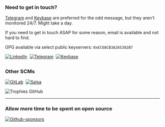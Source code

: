 <!--<h2 padding="0">$ whoami
</h2>-->

<!--
<div align="right">
  <img alt="Debian" width="30px" height="30px" src="https://github.com/devicons/devicon/raw/master/icons/debian/debian-original.svg" />
  <img alt="Fedora" width="30px" height="30px" src="https://raw.githubusercontent.com/devicons/devicon/develop/icons/fedora/fedora-plain.svg" />
  <img alt="Python" width="30px" height="30px" src="https://raw.githubusercontent.com/devicons/devicon/develop/icons/python/python-original.svg" />
</div>
-->


<h3>Need to get in touch?
<!-- <a href="https://t.me/ppfeister">
<img align="right" alt="Telegram" src="https://img.shields.io/badge/Telegram-2CA5E0?style=for-the-badge&logo=telegram&logoColor=white)" />
</a> -->
<!--<a href="https://t.me/ppfeister">
<img align="right" alt="Keybase" src="https://img.shields.io/badge/Keybase-ff7300?style=for-the-badge&logo=keybase&logoColor=white" />-->
</a>
</h3>

[Telegram][Telegram] and [Keybase][Keybase] are preferred for the odd message, but they aren't monitored 24/7. Might take a day.

If you need to get in touch ASAP for some reason, email is available and not hard to find.

GPG available via select public keyservers: `0xEC68CB3A265302B7`

[![LinkedIn](https://img.shields.io/badge/LinkedIn-0077B5?style=for-the-badge&logo=linkedin&logoColor=white)][LinkedIn]
&nbsp;[![Telegram](https://img.shields.io/badge/Telegram-24A1DE?style=for-the-badge&logo=telegram&logoColor=white)][Telegram]
&nbsp;[![Keybase](https://img.shields.io/badge/Keybase-ff7300?style=for-the-badge&logo=keybase&logoColor=white)][Keybase]

<h2></h2>

<h3>
Other SCMs
<!--
<a href="">
<img align="right" src="" />
</a>
<a href="">
<img align="right" src="" />
</a>
-->
</h3>

[![GitLab](https://img.shields.io/badge/gitlab-%23181717.svg?style=for-the-badge&logo=gitlab&logoColor=white)][GitLab]
&nbsp;[![Salsa](https://img.shields.io/badge/Salsa-D70A53.svg?style=for-the-badge&logo=debian&logoColor=white)][Debian Salsa]

<p align="left">
    <img src="https://github-profile-trophy.vercel.app/?username=ppfeister&no-frame=true&no-bg=true&theme=nord&margin-w=20&rank=SECRET,SSS,SS,S,AAA,AA,A" alt="Trophies GitHub" />
</p>

___

<h3>
Allow more time to be spent on open source
</h3>

[![Github-sponsors](https://img.shields.io/badge/sponsor-30363D?style=for-the-badge&logo=GitHub-Sponsors&logoColor=#EA4AAA)][GitHub Sponsors]


<!-- Outbound -->

[Telegram]: https://t.me/ppfeister
[LinkedIn]: https://www.linkedin.com/in/paulpfeister/
[Keybase]: https://keybase.io/ppfeister
[GitLab]: https://gitlab.com/ppfeister
[Debian Salsa]: https://salsa.debian.org/ppfeister
[GitHub Sponsors]: https://github.com/sponsors/ppfeister


<!-- Saved assets

![Fedora](https://img.shields.io/badge/Fedora-294172?style=for-the-badge&logo=fedora&logoColor=white)
![Debian](https://img.shields.io/badge/Debian-D70A53?style=for-the-badge&logo=debian&logoColor=white)
![Python](https://img.shields.io/badge/python-3670A0?style=for-the-badge&logo=python&logoColor=ffdd54)
![Go](https://img.shields.io/badge/go-%2300ADD8.svg?style=for-the-badge&logo=go&logoColor=white)

-->

